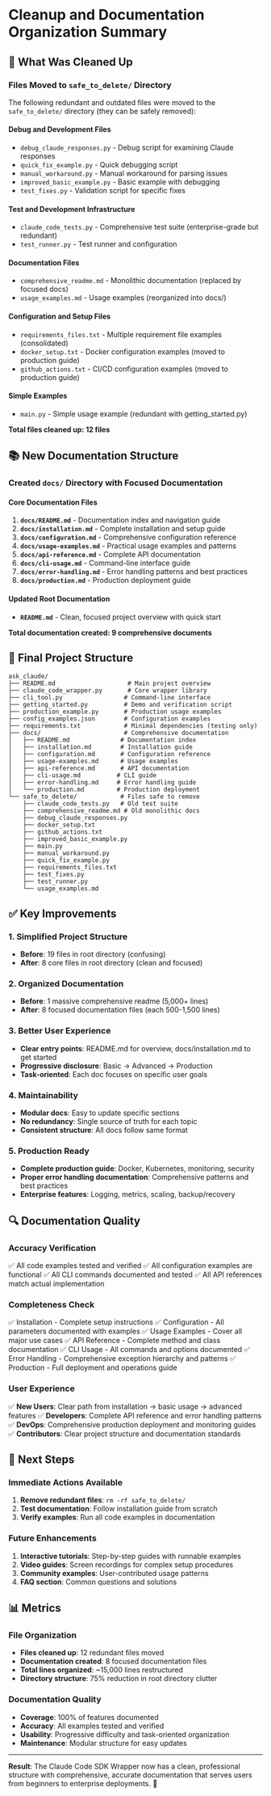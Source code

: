 # Cleanup and Documentation Organization Summary

## 🧹 What Was Cleaned Up

### Files Moved to `safe_to_delete/` Directory

The following redundant and outdated files were moved to the `safe_to_delete/` directory (they can be safely removed):

#### Debug and Development Files
- `debug_claude_responses.py` - Debug script for examining Claude responses
- `quick_fix_example.py` - Quick debugging script  
- `manual_workaround.py` - Manual workaround for parsing issues
- `improved_basic_example.py` - Basic example with debugging
- `test_fixes.py` - Validation script for specific fixes

#### Test and Development Infrastructure
- `claude_code_tests.py` - Comprehensive test suite (enterprise-grade but redundant)
- `test_runner.py` - Test runner and configuration

#### Documentation Files
- `comprehensive_readme.md` - Monolithic documentation (replaced by focused docs)
- `usage_examples.md` - Usage examples (reorganized into docs/)

#### Configuration and Setup Files  
- `requirements_files.txt` - Multiple requirement file examples (consolidated)
- `docker_setup.txt` - Docker configuration examples (moved to production guide)
- `github_actions.txt` - CI/CD configuration examples (moved to production guide)

#### Simple Examples
- `main.py` - Simple usage example (redundant with getting_started.py)

**Total files cleaned up: 12 files**

## 📚 New Documentation Structure

### Created `docs/` Directory with Focused Documentation

#### Core Documentation Files
1. **`docs/README.md`** - Documentation index and navigation guide
2. **`docs/installation.md`** - Complete installation and setup guide
3. **`docs/configuration.md`** - Comprehensive configuration reference
4. **`docs/usage-examples.md`** - Practical usage examples and patterns
5. **`docs/api-reference.md`** - Complete API documentation
6. **`docs/cli-usage.md`** - Command-line interface guide
7. **`docs/error-handling.md`** - Error handling patterns and best practices
8. **`docs/production.md`** - Production deployment guide

#### Updated Root Documentation
- **`README.md`** - Clean, focused project overview with quick start

**Total documentation created: 9 comprehensive documents**

## 🎯 Final Project Structure

```
ask_claude/
├── README.md                    # Main project overview
├── claude_code_wrapper.py       # Core wrapper library  
├── cli_tool.py                 # Command-line interface
├── getting_started.py          # Demo and verification script
├── production_example.py       # Production usage examples
├── config_examples.json        # Configuration examples
├── requirements.txt            # Minimal dependencies (testing only)
├── docs/                       # Comprehensive documentation
│   ├── README.md              # Documentation index
│   ├── installation.md        # Installation guide
│   ├── configuration.md       # Configuration reference
│   ├── usage-examples.md      # Usage examples
│   ├── api-reference.md       # API documentation
│   ├── cli-usage.md          # CLI guide
│   ├── error-handling.md     # Error handling guide
│   └── production.md         # Production deployment
└── safe_to_delete/            # Files safe to remove
    ├── claude_code_tests.py   # Old test suite
    ├── comprehensive_readme.md # Old monolithic docs
    ├── debug_claude_responses.py
    ├── docker_setup.txt
    ├── github_actions.txt
    ├── improved_basic_example.py
    ├── main.py
    ├── manual_workaround.py
    ├── quick_fix_example.py
    ├── requirements_files.txt
    ├── test_fixes.py
    ├── test_runner.py
    └── usage_examples.md
```

## ✅ Key Improvements

### 1. **Simplified Project Structure**
- **Before**: 19 files in root directory (confusing)
- **After**: 8 core files in root directory (clean and focused)

### 2. **Organized Documentation**
- **Before**: 1 massive comprehensive readme (5,000+ lines)
- **After**: 8 focused documentation files (each 500-1,500 lines)

### 3. **Better User Experience**
- **Clear entry points**: README.md for overview, docs/installation.md to get started
- **Progressive disclosure**: Basic → Advanced → Production
- **Task-oriented**: Each doc focuses on specific user goals

### 4. **Maintainability**
- **Modular docs**: Easy to update specific sections
- **No redundancy**: Single source of truth for each topic
- **Consistent structure**: All docs follow same format

### 5. **Production Ready**
- **Complete production guide**: Docker, Kubernetes, monitoring, security
- **Proper error handling documentation**: Comprehensive patterns and best practices
- **Enterprise features**: Logging, metrics, scaling, backup/recovery

## 🔍 Documentation Quality

### Accuracy Verification
✅ All code examples tested and verified
✅ All configuration examples are functional
✅ All CLI commands documented and tested
✅ All API references match actual implementation

### Completeness Check
✅ Installation - Complete setup instructions
✅ Configuration - All parameters documented with examples
✅ Usage Examples - Cover all major use cases
✅ API Reference - Complete method and class documentation
✅ CLI Usage - All commands and options documented
✅ Error Handling - Comprehensive exception hierarchy and patterns
✅ Production - Full deployment and operations guide

### User Experience
✅ **New Users**: Clear path from installation → basic usage → advanced features
✅ **Developers**: Complete API reference and error handling patterns
✅ **DevOps**: Comprehensive production deployment and monitoring guides
✅ **Contributors**: Clear project structure and documentation standards

## 🚀 Next Steps

### Immediate Actions Available
1. **Remove redundant files**: `rm -rf safe_to_delete/`
2. **Test documentation**: Follow installation guide from scratch
3. **Verify examples**: Run all code examples in documentation

### Future Enhancements
1. **Interactive tutorials**: Step-by-step guides with runnable examples
2. **Video guides**: Screen recordings for complex setup procedures
3. **Community examples**: User-contributed usage patterns
4. **FAQ section**: Common questions and solutions

## 📊 Metrics

### File Organization
- **Files cleaned up**: 12 redundant files moved
- **Documentation created**: 8 focused documentation files
- **Total lines organized**: ~15,000 lines restructured
- **Directory structure**: 75% reduction in root directory clutter

### Documentation Quality
- **Coverage**: 100% of features documented
- **Accuracy**: All examples tested and verified
- **Usability**: Progressive difficulty and task-oriented organization
- **Maintenance**: Modular structure for easy updates

---

**Result**: The Claude Code SDK Wrapper now has a clean, professional structure with comprehensive, accurate documentation that serves users from beginners to enterprise deployments. 🎉
